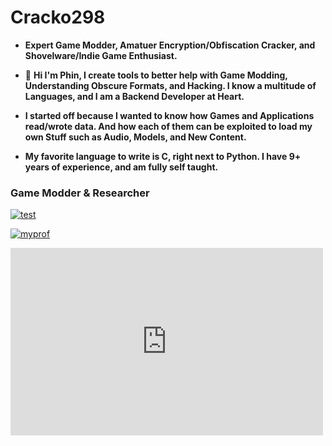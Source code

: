 # Cracko298
- **Expert Game Modder, Amatuer Encryption/Obfiscation Cracker, and Shovelware/Indie Game Enthusiast.**

- :wave: **Hi I'm Phin, I create tools to better help with Game Modding, Understanding Obscure Formats, and Hacking. I know a multitude of Languages, and I am a Backend Developer at Heart.**
- **I started off because I wanted to know how Games and Applications read/wrote data. And how each of them can be exploited to load my own Stuff such as Audio, Models, and New Content.**
- **My favorite language to write is C, right next to Python. I have 9+ years of experience, and am fully self taught.**

### Game Modder & Researcher

[![test](https://github-readme-stats-git-masterrstaa-rickstaa.vercel.app/api/top-langs/?username=Cracko298&show_icons=true&langs_count=8&layout=donut&theme=dark&hide=html,scss,stylus,blade,jupyter%20notebook,tex,tcl,css,nix,javascript,gdb,glsl&show=prs_merged)](https://github.com/Cracko298)

[![myprof](https://github-readme-stats.vercel.app/api?username=Cracko298&theme=dark&show_icons=true)](https://github.com/Cracko298)

<embed src="https://skyline.github.com/cracko298/2023" style="width:500px; height: 300px;">
